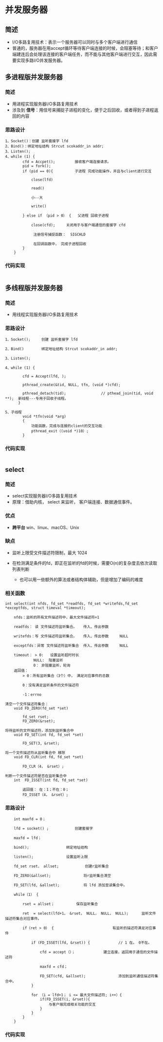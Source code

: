 # **并发服务器**

## **简述**

- I/O多路复用技术：表示一个服务器可以同时与多个客户端进行通信
- 普通的，服务器在用accept循环等待客户端连接的时候，会阻塞等待；和客户端建连后会处理该连接的客户端任务，而不能与其他客户端进行交互，因此需要实现多路I/O并发服务器。

## **多进程版并发服务器**

### **简述**

- 用进程实现服务器I/O多路复用技术
- 涉及到 **信号**：用信号来捕捉子进程的变化，便于之后回收，或者得到子进程返回的内容

### **思路设计**

```
1、Socket()：创建 监听套接字 lfd
2、Bind()：绑定地址结构 Strcut scokaddr_in addr;
3、Listen();	
4、while (1) {
		cfd = Accpet();			接收客户端连接请求。
		pid = fork();
		if (pid == 0){			子进程 完成功能操作，并且与client进行交互
		
            close(lfd)

            read()

            小--大

            write()	

		} else if （pid > 0） {	父进程 回收子进程

			close(cfd);		关闭用于与客户端通信的套接字 cfd

             注册信号捕捉函数：	SIGCHLD

             在回调函数中， 完成子进程回收
		}
	}
```

### **代码实现**

```c
```





## **多线程版并发服务器**

### **简述**

- 用线程实现服务器I/O多路复用技术

### **思路设计**

```
1、Socket();		创建 监听套接字 lfd

2、Bind()		绑定地址结构 Strcut scokaddr_in addr;

3、Listen();		

4、while (1) {		

		cfd = Accept(lfd, );

		pthread_create(&tid, NULL, tfn, (void *)cfd);

		pthread_detach(tid);  				// pthead_join(tid, void **);  新线程---专用于回收子线程。
	  }

5、子线程
		void *tfn(void *arg) 
		{
			功能函数，完成与连接的client的交互功能
			pthread_exit（(void *)10）;	
		}
```

### **代码实现**

```c
```





## **select**

### **简述**

- select实现服务器I/O多路复用技术
- 原理：借助内核， select 来监听， 客户端连接、数据通信事件。

### **优点**

- **跨平台** win、linux、macOS、Unix

### **缺点**

- 监听上限受文件描述符限制，最大 1024

- 在检测满足条件的fd，即正在监听的fd的时候，需要O(n)的复杂度去依次读取列表判断
  - 也可以用一些额外的算法或者结构体辅助，但是增加了编码的难度

### **相关函数**

	int select(int nfds, fd_set *readfds, fd_set *writefds,fd_set *exceptfds, struct timeval *timeout);
	
		nfds：监听的所有文件描述符中，最大文件描述符+1
	
		readfds： 读 文件描述符监听集合。	传入、传出参数
	
		writefds：写 文件描述符监听集合。	传入、传出参数		NULL
	
		exceptfds：异常 文件描述符监听集合	传入、传出参数		NULL
	
		timeout： > 0: 	设置监听超时时长
				 NULL:	阻塞监听
				 0：	非阻塞监听，轮询
		返回值：
			> 0：所有监听集合（3个）中， 满足对应事件的总数
	
			0：没有满足监听条件的文件描述符
	
			-1：errno

```
清空一个文件描述符集合：	
	void FD_ZERO(fd_set *set)

		fd_set rset;
		FD_ZERO(&rset);

将待监听的文件描述符，添加到监听集合中
	void FD_SET(int fd, fd_set *set)

		FD_SET(3, &rset);

将一个文件描述符从监听集合中 移除
	void FD_CLR(int fd, fd_set *set)

		FD_CLR（4， &rset）;
		
判断一个文件描述符是否在监听集合中
	int  FD_ISSET(int fd, fd_set *set)

		返回值： 在：1；不在：0；
		FD_ISSET（4， &rset）;
```

### **思路设计**

```
	int maxfd = 0；

	lfd = socket() ;			创建套接字

	maxfd = lfd；

	bind();					绑定地址结构

	listen();				设置监听上限

	fd_set rset， allset;			创建r监听集合

	FD_ZERO(&allset);				将r监听集合清空

	FD_SET(lfd, &allset);			将 lfd 添加至读集合中。

	while（1） {

		rset = allset；			保存监听集合
	
		ret  = select(lfd+1， &rset， NULL， NULL， NULL);		监听文件描述符集合对应事件。

		if（ret > 0） {							有监听的描述符满足对应事件
		
			if (FD_ISSET(lfd, &rset)) {				// 1 在。 0不在。

				cfd = accept（）；				建立连接，返回用于通信的文件描述符

				maxfd = cfd；

				FD_SET(cfd, &allset);				添加到监听通信描述符集合中。
			}

			for （i = lfd+1； i <= 最大文件描述符; i++）{
				if(FD_ISSET(i, &rset)){
					与客户端完成相关功能的交互
				}	
			}
		}
	}
```



### **代码实现**

```c
```




